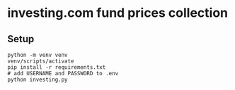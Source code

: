 # investing.com fund prices collection
 
## Setup
```
python -m venv venv
venv/scripts/activate
pip install -r requirements.txt
# add USERNAME and PASSWORD to .env
python investing.py
```